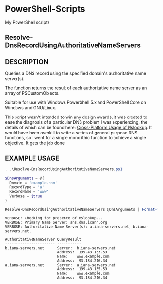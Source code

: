 # PowerShell-Scripts
My PowerShell scripts

## Resolve-DnsRecordUsingAuthoritativeNameServers

DESCRIPTION
-----------
Queries a DNS record using the specified domain's authoritative name server(s).

The function returns the result of each authoritative name server as an array of 
PSCustomObjects.

Suitable for use with Windows PowerShell 5.x and PowerShell Core on Windows and 
GNU/Linux.

This script wasn't intended to win any design awards, it was created to ease 
the diagnosis of a particular DNS problem I was experiencing, the details of 
which can be found here: [Cross-Platform Usage of Nslookup](https://www.thecliguy.co.uk/2019/06/02/cross-platform-usage-of-nslookup/). It would have been overkill to write a series of general purpose 
DNS functions, so I went for a single monolithic function to achieve a single 
objective. It gets the job done.

EXAMPLE USAGE
-------------
```PowerShell
. .\Resolve-DnsRecordUsingAuthoritativeNameServers.ps1

$DnsArguments = @{
  Domain = 'example.com'
  RecordType = 'a'
  RecordName = 'www'
  Verbose = $true
}

Resolve-DnsRecordUsingAuthoritativeNameServers @DnsArguments | Format-Table -AutoSize -Wrap
```
```
VERBOSE: Checking for presence of nslookup...
VERBOSE: Primary Name Server: sns.dns.icann.org
VERBOSE: Authoritative Name Server(s): a.iana-servers.net, b.iana-servers.net.

AuthoritativeNameServer QueryResult
----------------------- -----------
b.iana-servers.net      Server:  b.iana-servers.net
                        Address:  199.43.133.53
                        Name:    www.example.com
                        Address:  93.184.216.34
a.iana-servers.net      Server:  a.iana-servers.net
                        Address:  199.43.135.53
                        Name:    www.example.com
                        Address:  93.184.216.34
```
